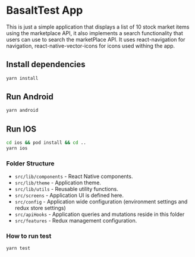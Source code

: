 # BasaltTest App

This is just a simple application that displays a list of 10 stock market items using the marketplace API, it also implements a search functionality that users can use to search the marketPlace API. It uses react-navigation for navigation, react-native-vector-icons for icons used withing the app.

## Install dependencies

```bash
yarn install
```

## Run Android

```bash
yarn android
```

## Run IOS

```bash
cd ios && pod install && cd ..
yarn ios
```

### Folder Structure

- `src/lib/components` - React Native components.
- `src/lib/theme` - Application theme.
- `src/lib/utils` - Reusable utility functions.
- `src/screens` - Application UI is defined here.
- `src/config` - Application wide configuration (environment settings and redux store settings)
- `src/apiHooks` - Application queries and mutations reside in this folder
- `src/features` - Redux management configuration.

### How to run test

```bash
yarn test
```
